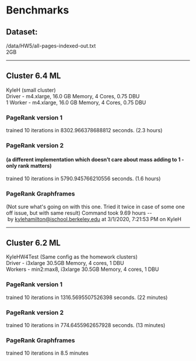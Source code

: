 # Benchmarks

## Dataset:
/data/HW5/all-pages-indexed-out.txt   
2GB

---

## Cluster 6.4 ML
KyleH (small cluster)   
Driver - m4.xlarge, 16.0 GB Memory, 4 Cores, 0.75 DBU   
1 Worker - m4.xlarge, 16.0 GB Memory, 4 Cores, 0.75 DBU   


### PageRank version 1
trained 10 iterations in 8302.966378688812 seconds. (2.3 hours)

### PageRank version 2 
#### (a different implementation which doesn’t care about mass adding to 1 - only rank matters)
trained 10 iterations in 5790.945766210556 seconds. (1.6 hours)

### PageRank Graphframes
(Not sure what's going on with this one. Tried it twice in case of some one off issue, but with same result)
Command took 9.69 hours -- by kylehamilton@ischool.berkeley.edu at 3/1/2020, 7:21:53 PM on KyleH

---

## Cluster 6.2 ML
KyleHW4Test (Same config as the homework clusters)   
Driver - i3xlarge 30.5GB Memory, 4 cores, 1 DBU   
Workers - min2:max8, i3xlarge 30.5GB Memory, 4 cores, 1 DBU   


### PageRank version 1
trained 10 iterations in 1316.5695507526398 seconds. (22 minutes)   


### PageRank version 2
trained 10 iterations in 774.6455962657928 seconds. (13 minutes)


### PageRank Graphframes
trained 10 iterations in 8.5 minutes
